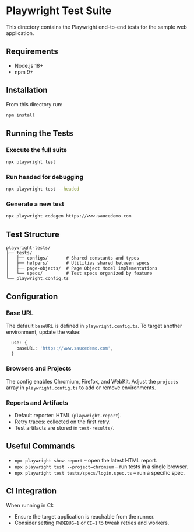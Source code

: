 # Playwright Test Suite

This directory contains the Playwright end-to-end tests for the sample web application.

## Requirements

- Node.js 18+
- npm 9+

## Installation

From this directory run:

```bash
npm install
```

## Running the Tests

### Execute the full suite

```bash
npx playwright test
```

### Run headed for debugging

```bash
npx playwright test --headed
```

### Generate a new test

```bash
npx playwright codegen https://www.saucedemo.com
```

## Test Structure

```
playwright-tests/
├── tests/
│   ├── configs/       # Shared constants and types
│   ├── helpers/       # Utilities shared between specs
│   ├── page-objects/  # Page Object Model implementations
│   └── specs/         # Test specs organized by feature
└── playwright.config.ts
```

## Configuration

### Base URL

The default `baseURL` is defined in `playwright.config.ts`. To target another environment, update the value:

```ts
  use: {
    baseURL: 'https://www.saucedemo.com',
  }
```

### Browsers and Projects

The config enables Chromium, Firefox, and WebKit. Adjust the `projects` array in `playwright.config.ts` to add or remove environments.

### Reports and Artifacts

- Default reporter: HTML (`playwright-report`).
- Retry traces: collected on the first retry.
- Test artifacts are stored in `test-results/`.

## Useful Commands

- `npx playwright show-report` – open the latest HTML report.
- `npx playwright test --project=chromium` – run tests in a single browser.
- `npx playwright test tests/specs/login.spec.ts` – run a specific spec.

## CI Integration

When running in CI:
- Ensure the target application is reachable from the runner.
- Consider setting `PWDEBUG=1` or `CI=1` to tweak retries and workers.
